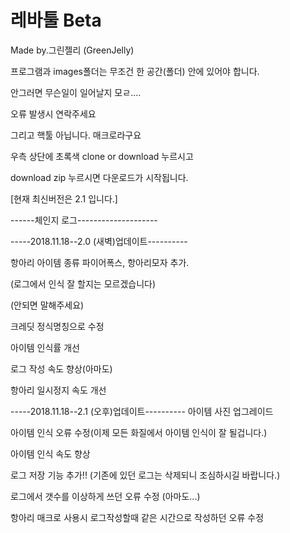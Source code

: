 # 레바툴 Beta
Made by.그린젤리 (GreenJelly)

프로그램과 images폴더는 무조건 한 공간(폴더) 안에 있어야 합니다.

안그러면 무슨일이 일어날지 모ㄹ....

오류 발생시 연락주세요

그리고 핵툴 아닙니다. 매크로라구요


우측 상단에 초록색 clone or download 누르시고

download zip 누르시면 다운로드가 시작됩니다.


[현재 최신버전은 2.1 입니다.]

------체인지 로그--------------------

-----2018.11.18--2.0 (새벽)업데이트----------

항아리 아이템 종류 파이어폭스, 항아리모자 추가.

(로그에서 인식 잘 할지는 모르겠습니다)

(안되면 말해주세요)

크레딧 정식명칭으로 수정

아이템 인식률 개선

로그 작성 속도 향상(아마도)

항아리 일시정지 속도 개선

-----2018.11.18--2.1 (오후)업데이트----------
아이템  사진 업그레이드

아이템 인식 오류 수정(이제 모든 화질에서 아이템 인식이 잘 될겁니다.)

아이템 인식 속도 향상

로그 저장 기능 추가!! (기존에 있던 로그는 삭제되니 조심하시길 바랍니다.)

로그에서 갯수를 이상하게 쓰던 오류 수정 (아마도...)

항아리 매크로 사용시 로그작성할때 같은 시간으로 작성하던 오류 수정
